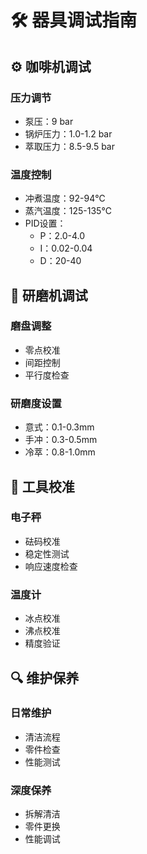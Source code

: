 # 🛠️ 器具调试指南

## ⚙️ 咖啡机调试
### 压力调节
- 泵压：9 bar
- 锅炉压力：1.0-1.2 bar
- 萃取压力：8.5-9.5 bar

### 温度控制
- 冲煮温度：92-94℃
- 蒸汽温度：125-135℃
- PID设置：
  - P：2.0-4.0
  - I：0.02-0.04
  - D：20-40

## 🔧 研磨机调试
### 磨盘调整
- 零点校准
- 间距控制
- 平行度检查

### 研磨度设置
- 意式：0.1-0.3mm
- 手冲：0.3-0.5mm
- 冷萃：0.8-1.0mm

## 📏 工具校准
### 电子秤
- 砝码校准
- 稳定性测试
- 响应速度检查

### 温度计
- 冰点校准
- 沸点校准
- 精度验证

## 🔍 维护保养
### 日常维护
- 清洁流程
- 零件检查
- 性能测试

### 深度保养
- 拆解清洁
- 零件更换
- 性能调试